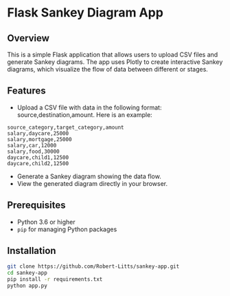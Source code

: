 # Flask Sankey Diagram App

## Overview

This is a simple Flask application that allows users to upload CSV files and generate Sankey diagrams. The app uses Plotly to create interactive Sankey diagrams, which visualize the flow of data between different or stages.

## Features

- Upload a CSV file with data in the following format: source,destination,amount. Here is an example:
```
source_category,target_category,amount
salary,daycare,25000
salary,mortgage,25000
salary,car,12000
salary,food,30000
daycare,child1,12500
daycare,child2,12500
```
- Generate a Sankey diagram showing the data flow.
- View the generated diagram directly in your browser.

## Prerequisites

- Python 3.6 or higher
- `pip` for managing Python packages

## Installation

   ```bash
   git clone https://github.com/Robert-Litts/sankey-app.git
   cd sankey-app
   pip install -r requirements.txt
   python app.py
   ```
